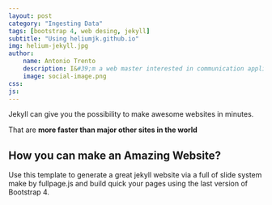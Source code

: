 ```yaml
---
layout: post
category: "Ingesting Data"
tags: [bootstrap 4, web desing, jekyll]
subtitle: "Using heliumjk.github.io"
img: helium-jekyll.jpg
author: 
    name: Antonio Trento
    description: I&#39;m a web master interested in communication applied to web marketing.
    image: social-image.png
css: 
js: 
---
```


Jekyll can give you the possibility to make awesome websites in minutes.
<!--more-->

That are **more faster than major other sites in the world** 

## How you can make an Amazing Website?

Use this template to generate a great jekyll website via a full of slide system make by fullpage.js and build quick your pages using the last version of Bootstrap 4.
